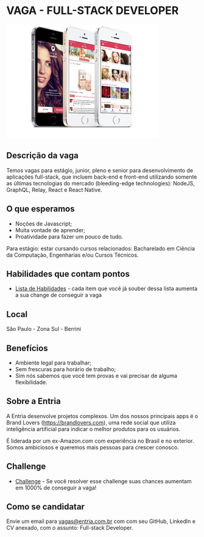 # VAGA - FULL-STACK DEVELOPER

![Brand Lovers](./img/brandlovers.png)

## Descrição da vaga
Temos vagas para estágio, junior, pleno e senior para desenvolvimento de aplicações full-stack, que incluem back-end e front-end utilizando somente as últimas tecnologias do mercado (bleeding-edge technologies): NodeJS, GraphQL, Relay, React e React Native.

## O que esperamos
- Noções de Javascript;
- Muita vontade de aprender;
- Proatividade para fazer um pouco de tudo.

Para estágio: estar cursando cursos relacionados: Bacharelado em Ciência da Computação, Engenharias e/ou Cursos Técnicos.

## Habilidades que contam pontos
- [Lista de Habilidades](./skills.md) - cada item que você já souber dessa lista aumenta a sua change de conseguir a vaga

## Local
São Paulo - Zona Sul - Berrini

## Benefícios
- Ambiente legal para trabalhar;
- Sem frescuras para horário de trabalho;
- Sim nós sabemos que você tem provas e vai precisar de alguma flexibilidade.

## Sobre a Entria
A Entria desenvolve projetos complexos. Um dos nossos principais apps é o Brand Lovers (https://brandlovers.com), uma rede social que utiliza inteligência artificial para indicar o melhor produtos para os usuários.

É liderada por um ex-Amazon.com com experiência no Brasil e no exterior. Somos ambiciosos e queremos mais pessoas para crescer conosco.

## Challenge
- [Challenge](./challenge.md) - Se você resolver esse challenge suas chances aumentam em 1000% de conseguir a vaga!

## Como se candidatar
Envie um email para vagas@entria.com.br com com seu GitHub, LinkedIn e CV anexado, com o assunto: Full-stack Developer.
